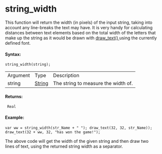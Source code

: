 # string_width

This function will return the width (in pixels) of the input string,
taking into account any line-breaks the text may have. It is very handy
for calculating distances between text elements based on the total width
of the letters that make up the string as it would be drawn with [
draw_text() ](../Drawing/Text/draw_text) using the currently defined
font.

#### Syntax:

``` gml
string_width(string);
```

|          |                                                                        |                                     |
|----------|------------------------------------------------------------------------|-------------------------------------|
| Argument | Type                                                                   | Description                         |
| string   |  [String](../../../../GameMaker_Language/GML_Overview/Data_Types)  | The string to measure the width of. |

#### Returns:

``` gml
 Real
```

#### Example:

``` gml
var ww = string_width(str_Name + " "); draw_text(32, 32, str_Name)); draw_text(32 + ww, 32, "has won the game!");
```

The above code will get the width of the given string and then draw two
lines of text, using the returned string width as a separator.
